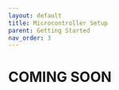 ```yaml
---
layout: default
title: Microcontroller Setup
parent: Getting Started
nav_order: 3
---
```


# COMING SOON